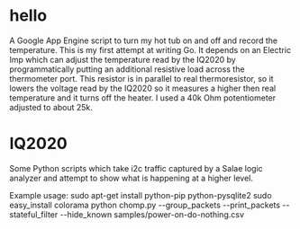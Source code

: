 hello
=====

A Google App Engine script to turn my hot tub on and off and record the
temperature. This is my first attempt at writing Go. It depends on an Electric
Imp which can adjust the temperature read by the IQ2020 by programmatically
putting an additional resistive load across the thermometer port. This resistor
is in parallel to real thermoresistor, so it lowers the voltage read by the
IQ2020 so it measures a higher then real temperature and it turns off the
heater. I used a 40k Ohm potentiometer adjusted to about 25k.


IQ2020
======

Some Python scripts which take i2c traffic captured by a Salae logic analyzer
and attempt to show what is happening at a higher level.

Example usage:
sudo apt-get install python-pip python-pysqlite2
sudo easy_install colorama
python chomp.py --group_packets --print_packets --stateful_filter --hide_known samples/power-on-do-nothing.csv

